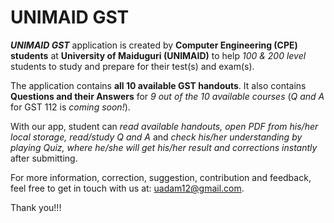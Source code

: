 # UNIMAID GST

_**UNIMAID GST**_ application is created by **Computer Engineering (CPE) students** at **University of Maiduguri (UNIMAID)** to help _100 & 200 level_ students to study and prepare for their test(s) and exam(s).

The application contains **all 10 available GST handouts**. It also contains **Questions and their Answers** for *9 out of the 10 available courses* (*Q and A* for GST 112 is *coming soon!*).

With our app, student can *read available handouts, open PDF from his/her local storage, read/study Q and A* and *check his/her understanding by playing Quiz, where he/she will get his/her result and corrections instantly* after submitting.

For more information, correction, suggestion, contribution and feedback, feel free to get in touch with us at: [uadam12@gmail.com](mailto:uadam12@gmail.com).

Thank you!!!
